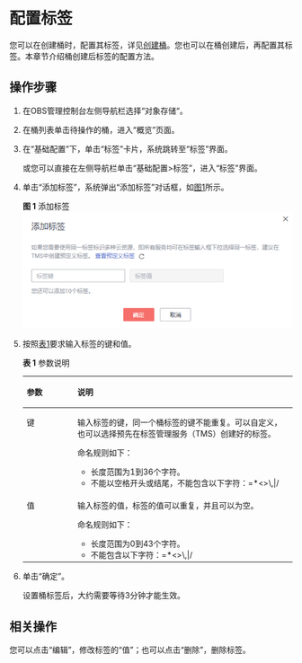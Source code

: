 # 配置标签<a name="obs_03_0331"></a>

您可以在创建桶时，配置其标签，详见[创建桶](创建桶（入门操作）.md)。您也可以在桶创建后，再配置其标签。本章节介绍桶创建后标签的配置方法。

## 操作步骤<a name="section5638611211102"></a>

1.  在OBS管理控制台左侧导航栏选择“对象存储“。
2.  在桶列表单击待操作的桶，进入“概览”页面。
3.  在“基础配置”下，单击“标签”卡片，系统跳转至“标签”界面。

    或您可以直接在左侧导航栏单击“基础配置\>标签”，进入“标签”界面。

4.  单击“添加标签”，系统弹出“添加标签”对话框，如[图1](#fig8687910182820)所示。

    **图 1**  添加标签<a name="fig8687910182820"></a>  
    ![](figures/添加标签.png "添加标签")

5.  按照[表1](#table4503491017244)要求输入标签的键和值。

    **表 1**  参数说明

    <a name="table4503491017244"></a>
    <table><thead align="left"><tr id="row2801826417244"><th class="cellrowborder" valign="top" width="18.8%" id="mcps1.2.3.1.1"><p id="p5488690817244"><a name="p5488690817244"></a><a name="p5488690817244"></a>参数</p>
    </th>
    <th class="cellrowborder" valign="top" width="81.2%" id="mcps1.2.3.1.2"><p id="p1665459317244"><a name="p1665459317244"></a><a name="p1665459317244"></a>说明</p>
    </th>
    </tr>
    </thead>
    <tbody><tr id="row684481517244"><td class="cellrowborder" valign="top" width="18.8%" headers="mcps1.2.3.1.1 "><p id="p1755911717244"><a name="p1755911717244"></a><a name="p1755911717244"></a>键</p>
    </td>
    <td class="cellrowborder" valign="top" width="81.2%" headers="mcps1.2.3.1.2 "><p id="p1300233917244"><a name="p1300233917244"></a><a name="p1300233917244"></a>输入标签的键，同一个桶标签的键不能重复。可以自定义，也可以选择预先在标签管理服务（TMS）创建好的标签。</p>
    <p id="p55867995193013"><a name="p55867995193013"></a><a name="p55867995193013"></a>命名规则如下：</p>
    <a name="ul11950024193055"></a><a name="ul11950024193055"></a><ul id="ul11950024193055"><li>长度范围为1到36个字符。</li><li>不能以空格开头或结尾，不能包含以下字符：=*&lt;&gt;\,|/</li></ul>
    </td>
    </tr>
    <tr id="row4991219117244"><td class="cellrowborder" valign="top" width="18.8%" headers="mcps1.2.3.1.1 "><p id="p1635566117244"><a name="p1635566117244"></a><a name="p1635566117244"></a>值</p>
    </td>
    <td class="cellrowborder" valign="top" width="81.2%" headers="mcps1.2.3.1.2 "><p id="p11311576215310"><a name="p11311576215310"></a><a name="p11311576215310"></a>输入标签的值，标签的值可以重复，并且可以为空。</p>
    <p id="p4838485617515"><a name="p4838485617515"></a><a name="p4838485617515"></a>命名规则如下：</p>
    <a name="ul5803115119329"></a><a name="ul5803115119329"></a><ul id="ul5803115119329"><li>长度范围为0到43个字符。</li><li>不能包含以下字符：=*&lt;&gt;\,|/</li></ul>
    </td>
    </tr>
    </tbody>
    </table>

6.  单击“确定”。

    设置桶标签后，大约需要等待3分钟才能生效。


## 相关操作<a name="section917818283464"></a>

您可以点击“编辑”，修改标签的“值”；也可以点击“删除”，删除标签。

